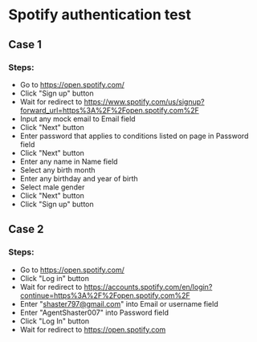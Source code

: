 # Spotify authentication test

## Case 1
### Steps:
- Go to https://open.spotify.com/
- Click "Sign up" button
- Wait for redirect to https://www.spotify.com/us/signup?forward_url=https%3A%2F%2Fopen.spotify.com%2F
- Input any mock email to Email field
- Click "Next" button
- Enter password that applies to conditions listed on page in Password field
- Click "Next" button
- Enter any name in Name field
- Select any birth month
- Enter any birthday and year of birth
- Select male gender
- Click "Next" button
- Click "Sign up" button

## Case 2
### Steps:
- Go to https://open.spotify.com/
- Click "Log in" button
- Wait for redirect to https://accounts.spotify.com/en/login?continue=https%3A%2F%2Fopen.spotify.com%2F
- Enter "shaster797@gmail.com" into Email or username field
- Enter "AgentShaster007" into Password field
- Click "Log In" button
- Wait for redirect to https://open.spotify.com